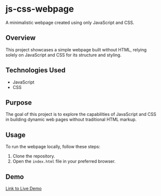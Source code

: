 # js-css-webpage

A minimalistic webpage created using only JavaScript and CSS.

## Overview

This project showcases a simple webpage built without HTML, relying solely on JavaScript and CSS for its structure and styling.

## Technologies Used

- JavaScript
- CSS

## Purpose

The goal of this project is to explore the capabilities of JavaScript and CSS in building dynamic web pages without traditional HTML markup.

## Usage

To run the webpage locally, follow these steps:

1. Clone the repository.
2. Open the `index.html` file in your preferred browser.

## Demo

[Link to Live Demo](https://mellifluousguy.github.io/js-css-webpage/)
